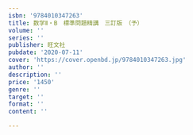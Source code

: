 ```yaml
---
isbn: '9784010347263'
title: 数学Ⅱ・B　標準問題精講　三訂版　（予）
volume: ''
series: ''
publisher: 旺文社
pubdate: '2020-07-11'
cover: 'https://cover.openbd.jp/9784010347263.jpg'
author: ''
description: ''
price: '1450'
genre: ''
target: ''
format: ''
content: ''

---
```

